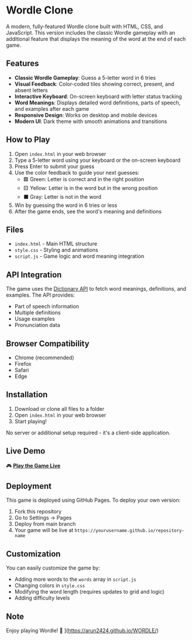 # Wordle Clone

A modern, fully-featured Wordle clone built with HTML, CSS, and JavaScript. This version includes the classic Wordle gameplay with an additional feature that displays the meaning of the word at the end of each game.

## Features

- **Classic Wordle Gameplay**: Guess a 5-letter word in 6 tries
- **Visual Feedback**: Color-coded tiles showing correct, present, and absent letters
- **Interactive Keyboard**: On-screen keyboard with letter status tracking
- **Word Meanings**: Displays detailed word definitions, parts of speech, and examples after each game
- **Responsive Design**: Works on desktop and mobile devices
- **Modern UI**: Dark theme with smooth animations and transitions

## How to Play

1. Open `index.html` in your web browser
2. Type a 5-letter word using your keyboard or the on-screen keyboard
3. Press Enter to submit your guess
4. Use the color feedback to guide your next guesses:
   - 🟩 Green: Letter is correct and in the right position
   - 🟨 Yellow: Letter is in the word but in the wrong position
   - ⬛ Gray: Letter is not in the word
5. Win by guessing the word in 6 tries or less
6. After the game ends, see the word's meaning and definitions

## Files

- `index.html` - Main HTML structure
- `style.css` - Styling and animations
- `script.js` - Game logic and word meaning integration

## API Integration

The game uses the [Dictionary API](https://dictionaryapi.dev/) to fetch word meanings, definitions, and examples. The API provides:
- Part of speech information
- Multiple definitions
- Usage examples
- Pronunciation data

## Browser Compatibility

- Chrome (recommended)
- Firefox
- Safari
- Edge

## Installation

1. Download or clone all files to a folder
2. Open `index.html` in your web browser
3. Start playing!

No server or additional setup required - it's a client-side application.

## Live Demo

🎮 **[Play the Game Live](https://yourusername.github.io/your-repo-name)** 

## Deployment

This game is deployed using GitHub Pages. To deploy your own version:
1. Fork this repository
2. Go to Settings → Pages
3. Deploy from main branch
4. Your game will be live at `https://yourusername.github.io/repository-name`

## Customization

You can easily customize the game by:
- Adding more words to the `words` array in `script.js`
- Changing colors in `style.css`
- Modifying the word length (requires updates to grid and logic)
- Adding difficulty levels

## Note

Enjoy playing Wordle! 🎯
](https://arun2424.github.io/WORDLE/)
